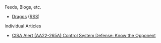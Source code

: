 Feeds, Blogs, etc.
- [Dragos](https://www.dragos.com/blog/) ([RSS](https://www.dragos.com/rss))

Individual Articles
- [CISA Alert (AA22-265A) Control System Defense: Know the Opponent](https://www.cisa.gov/uscert/ncas/alerts/aa22-265a)

